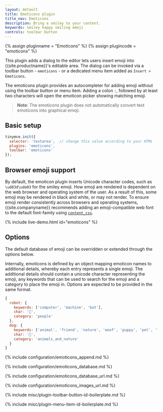 ```yaml
---
layout: default
title: Emoticons plugin
title_nav: Emoticons
description: Bring a smiley to your content.
keywords: smiley happy smiling emoji
controls: toolbar button
---
```


{% assign pluginname = "Emoticons" %}
{% assign plugincode = "emoticons" %}

This plugin adds a dialog to the editor lets users insert emoji into {{site.productname}}'s editable area. The dialog can be invoked via a toolbar button - `emoticons` - or a dedicated menu item added as `Insert > Emoticons`.

The emoticons plugin provides an autocompleter for adding emoji without using the toolbar button or menu item. Adding a colon `:`, followed by at least two characters will open the emoticon picker showing matching emoji.

> **Note**: The emoticons plugin does not automatically convert text emoticons into graphical emoji.

## Basic setup

```js
tinymce.init({
  selector: 'textarea',  // change this value according to your HTML
  plugins: 'emoticons',
  toolbar: 'emoticons'
});
```

## Browser emoji support

By default, the emoticon plugin inserts Unicode character codes, such as `\ud83d\ude03` for the smiley emoji. How emoji are rendered is dependent on the web browser and operating system of the user. As a result of this, some emoji may be rendered in black and white, or may not render.
To ensure emoji render consistently across browsers and operating systems, {{site.companyname}} recommends adding an emoji-compatible web font to the default font-family using [`content_css`]({{site.baseurl}}/configure/content-appearance/#content_css).

{% include live-demo.html id="emoticons" %}

## Options

The default database of emoji can be overridden or extended through the options below.

Internally, emoticons is defined by an object mapping emoticon names to additional details, whereby each entry represents a single emoji. The additional details should contain a unicode character representing the emoji, any keywords that can be used to search for the emoji and a category to place the emoji in. Options are expected to be provided in the same format.

```js
{
  robot: {
    keywords: ['computer', 'machine', 'bot'],
    char: '🤖',
    category: 'people'
  },
  dog: {
    keywords: ['animal', 'friend', 'nature', 'woof', 'puppy', 'pet', 'faithful'],
    char: '🐶',
    category: 'animals_and_nature'
  }
}
```

{% include configuration/emoticons_append.md %}

{% include configuration/emoticons_database.md %}

{% include configuration/emoticons_database_url.md %}

{% include configuration/emoticons_images_url.md %}

{% include misc/plugin-toolbar-button-id-boilerplate.md %}

{% include misc/plugin-menu-item-id-boilerplate.md %}
